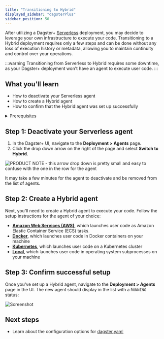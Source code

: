 ```yaml
---
title: "Transitioning to Hybrid"
displayed_sidebar: "dagsterPlus"
sidebar_position: 50
---
```


After utilizing a Dagster+ [Serverless](/dagster-plus/deployment/serverless) deployment, you may decide to leverage your own infrastructure to execute your code. Transitioning to a Hybrid deployment requires only a few steps and can be done without any loss of execution history or metadata, allowing you to maintain continuity and control over your operations.

:::warning
Transitioning from Serverless to Hybrid requires some downtime, as your Dagster+ deployment won't have an agent to execute user code.
:::

## What you'll learn

- How to deactivate your Serverless agent
- How to create a Hybrid agent
- How to confirm that the Hybrid agent was set up successfully

<details>
  <summary>Prerequisites</summary>

To follow the steps in this guide, you'll need:

- **Organization Admin** permissions in your Dagster+ account

</details>

## Step 1: Deactivate your Serverless agent

1. In the Dagster+ UI, navigate to the **Deployment > Agents** page.
2. Click the drop down arrow on the right of the page and select **Switch to Hybrid**.

![PRODUCT NOTE - this arrow drop down is pretty small and easy to confuse with the one in the row for the agent](/img/placeholder.svg)

It may take a few minutes for the agent to deactivate and be removed from the list of agents.

## Step 2: Create a Hybrid agent

Next, you'll need to create a Hybrid agent to execute your code. Follow the setup instructions for the agent of your choice:

- **[Amazon Web Services (AWS)](/todo)**, which launches user code as Amazon Elastic Container Service (ECS) tasks.
- **[Docker](/dagster-plus/deployment/hybrid/agents/docker)**, which launches user code in Docker containers on your machine
- **[Kubernetes](/dagster-plus/deployment/hybrid/agents/kubernetes)**, which launches user code on a Kubernetes cluster
- **[Local](/dagster-plus/deployment/hybrid/agents/local)**, which launches user code in operating system subprocesses on your machine

## Step 3: Confirm successful setup

Once you've set up a Hybrid agent, navigate to the **Deployment > Agents** page in the UI. The new agent should display in the list with a `RUNNING` status:

![Screenshot](/img/placeholder.svg)

## Next steps

- Learn about the configuration options for [dagster.yaml](/todo)
